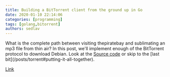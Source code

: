 ```yaml
---
title: Building a BitTorrent client from the ground up in Go 
date: 2020-01-10 22:14:06
categories: [programming]
tags: [golang,bitorrent]
authors: sedlav
---
```


What is the complete path between visiting thepiratebay and sublimating an mp3 file from thin air? In this post, we'll implement enough of the BitTorrent protocol to download Debian. Look at the [Source code](https://github.com/veggiedefender/torrent-client/) or skip to the \[last bit\](/posts/torrent#putting-it-all-together).

[Link](https://blog.jse.li/posts/torrent/)
